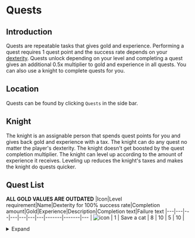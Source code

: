 # Quests


## Introduction
Quests are repeatable tasks that gives gold and experience. Performing a quest requires 1 quest point and the success rate depends on your [dexterity](https://github.com/ImY0mu/smmo-wiki-resources/blob/main/en/character/stats.md). Quests unlock depending on your level and completing a quest gives an additional 0.5x multiplier to gold and experience in all quests. You can also use a knight to complete quests for you.
## Location
Quests can be found by clicking `Quests` in the side bar.
## Knight
The knight is an assignable person that spends quest points for you and gives back gold and experience with a tax. The knight can do any quest no matter the player's dexterity. The knight doesn't get boosted by the quest completion multiplier. The knight can level up according to the amount of experience it receives. Leveling up reduces the knight's taxes and makes the knight do quests quicker.
## Quest List
**ALL GOLD VALUES ARE OUTDATED**
|Icon|Level requirement|Name|Dexterity for 100% success rate|Completion amount|Gold|Experience|Description|Completion text|Failure text
|---|---|---|---|---|---|---|-------|-------|---
| ![icon](https://web.simple-mmo.com/img/icons/cat.png) | 1 | Save a cat | 8 | 10 | 5 | 10 | <details> <summary>Expand</summary>'A child's cat has got stuck at the top of a tree. You have been asked to help save it.'' | <details> <summary>Expand</summary>You climb up the tree and successfully manage to retrieve the cat. | <details> <summary>Expand</summary>You climb up the tree but your leg slips and you fall down. The cat becomes startled, jumps off the top of the tree and runs away. You can't even save a cat. You have no hope in this world.
| ![icon](https://web.simple-mmo.com/img/icons/I_C_Carrot.png) | 3 | Protect a farmer | 9 | 15 | 10 | 15 | <details> <summary>Expand</summary>'A local farmer in your town has asked you to protect him and his stock. Word has it that bandits are planning to attack the area.'' | <details> <summary>Expand</summary>The bandits come to the farmers house to steal his stock. Luckily, you were there to protect it and you manage to fight them off. | <details> <summary>Expand</summary>The bandits come to the farmers house to steal his stock. The bandits target you and manage to damage your knee, rendering you unable to fight. You quickly flee from the scene.
| ![icon](https://web.simple-mmo.com/img/icons/S_Dagger04.png) | 5 | Protect a noble from an assassin | 11 | 20 | 15 | 35 | <details> <summary>Expand</summary>'You are asleep in the hole from where you came, and you hear screams in the distance. You emerge from your hole and realise a group of bandits are attacking the town.'' | <details> <summary>Expand</summary>You run towards the town and successfully manage to fight off most of the bandits. The remaining enemies flee. | <details> <summary>Expand</summary>You run towards the town and you trip over a rock and slightly scrape your knee. You realise that you are too injured to fight and decide to go back to your hole and sleep.
| ![icon](https://web.simple-mmo.com/img/icons/S_Dagger05.png) | 7 | Protect the village from bandits | 14 | 25 | 25 | 40 | <details> <summary>Expand</summary>'You stumble upon a small town and it's surprisingly quiet. You see a man hiding behind a rock and you ask him what's going on. He says he has just escaped from a nearby bandit camp and they have captured villagers.'' | <details> <summary>Expand</summary>The man hands you a map with directions on how to get to the bandit camp. You make your way towards there and successfully manage to defeat the bandits and save the villagers. They all come together and decide to create a statue of you in the centre of their town. | <details> <summary>Expand</summary>The man hands you a map with directions on how to get to the bandit camp. Unfortunately, the man was so shaken up that he had given you the wrong directions. You try effortlessly to find the bandit camp, but you cannot.
| ![icon](https://web.simple-mmo.com/img/icons/S_Earth04.png) | 9 | Aid a scholar in exploring an ancient ruin | 16 | 30 | 35 | 50 | <details> <summary>Expand</summary>'A scholar has asked you to aid him in his exhibition to an ancient ruin that has been discovered nearby.'' | <details> <summary>Expand</summary>You aid him in this exhibition and everything goes well. | <details> <summary>Expand</summary>You aid him in his exhibition, and as he is investigating a artefact, he stumbles across a trap and get impaled by a giant metal spike.
| ![icon](https://web.simple-mmo.com/img/icons/S_Earth01.png) | 11 | Travel with a wizard and retrieve a stone | 20 | 40 | 50 | 60 | <details> <summary>Expand</summary>'You pass a wizard travelling with some dwarves. They ask you to retrieve something called the arkenstone from a lonely mountain.'' | <details> <summary>Expand</summary>You retrieve the legendary stone and think about keeping it for yourself but that's not how your mother raised you. | <details> <summary>Expand</summary>They did not tell you about the 80ft dragon and you die a horrible painful death.
| ![icon](https://web.simple-mmo.com/img/icons/S_Holy04.png) | 13 | Save a damsel in distress | 21 | 45 | 60 | 80 | <details> <summary>Expand</summary>'You are on a morning stride and see a group of bandits robbing a helpless woman. As the noble hero you are you decide to help.'' | <details> <summary>Expand</summary>You fight off the bandits rescuing the woman she repays you kindly. | <details> <summary>Expand</summary>You were not the hero you thought you were and ended up getting robbed yourself.
| ![icon](https://web.simple-mmo.com/img/icons/dog.png) | 15 | Help a blind man and his dog | 23 | 50 | 70 | 90 | <details> <summary>Expand</summary>'You pass a blind man who has lost his dog. He asks you to help him find it.'' | <details> <summary>Expand</summary>You find the dog and reunite it with the man. You can now carry on your travels knowing you have made this guys day. | <details> <summary>Expand</summary>You searched for hours but have no luck in finding the dog. You decide to hand him some mouldy bread and hope he doesn't realise.
| ![icon](https://web.simple-mmo.com/img/icons/S_Buff09.png) | 18 | Save a sick child | 29 | 55 | 80 | 100 | <details> <summary>Expand</summary>'A child is sick and the only cure is a golden eagle's egg high in the misty mountains. You must recieve it and bring it back to the town doctors.'' | <details> <summary>Expand</summary>The child slowly recovers you have done a great deed. | <details> <summary>Expand</summary>The child finds a cure but you were not the one to bring him it.
| ![icon](https://web.simple-mmo.com/img/icons/S_Poison06.png) | 20 | Capture a live troll | 37 | 55 | 95 | 105 | <details> <summary>Expand</summary>'A local wizard has asked you to capture a live troll in order to further his studies on understanding the biology of the troll species.'' | <details> <summary>Expand</summary>You go to the nearest bridge and find a troll sleeping underneath the bridge. While the troll is fast asleep, you capture it and take it back to the wizard. | <details> <summary>Expand</summary>You go to the nearest bridge and find a troll sleeping under a bridge. While the troll is asleep, you attempt to capture it, but you accidentally drop an item from your back pack and the troll wakes up startled. You flee in terror.
| ![icon](https://web.simple-mmo.com/img/icons/beer.png) | 25 | Go to the local inn and get drunk | 42 | 60 | 105 | 115 | <details> <summary>Expand</summary>'This isn't really a quest. It's just an excuse to get drunk.'' | <details> <summary>Expand</summary>You get drunk and cause complete mayhem within the inn. The guards are called, but you are so bladdered that you have no idea who they are and begin to fight them with your fists. | <details> <summary>Expand</summary>You get drunk and cause complete mayhem within the inn. The guards are called, but you are so bladdered that you knock over a lantern and set the whole inn on fire. Nice one, you fool.
| ![icon](https://web.simple-mmo.com/img/icons/I_Fabric.png) | 39 | Go Shopping | 48 | 65 | 120 | 130 | <details> <summary>Expand</summary>'This also isn't really a quest, but you really need to go shopping.'' | <details> <summary>Expand</summary>You go to the nearest merchant and buy all of the food you desire. Somehow, by completing this action, you are rewarded with more gold. You gotta spend gold, to make gold. Amiright? | <details> <summary>Expand</summary>You go to the nearest merchant and buy all of the food you desire. You don't fail in this. You just don't get a reward. Why would you be rewarded for going to the shop?
| ![icon](https://web.simple-mmo.com/img/icons/CrownGold3.png) | 46 | Assassinate a King | 52 | 70 | 130 | 160 | <details> <summary>Expand</summary>'You hear word that the king of bandits is nearby and this is the perfect opportunity for you to wipe him off the face of this planet.'' | <details> <summary>Expand</summary>You make your way to the heavily guarded bandit stronghold located near your cave. As luck would have it, you emerge from the bush just behind the stronghold and you come across the king, alone, having his morning stroll. This is the perfect opportunity for you. You go to the king and stab him in the heart. | <details> <summary>Expand</summary>You make your way to the heavily guarded bandid stronghold located near your cave. As luck would have it, you emerge from the bush just behind the stronghold and you come across the king, alone, having his morning stroll. This is the perfect opportunity for you. You leave the bush, but as you do this, you step on a twig and it lets out a crunching noise. The king becomes startled and runs away
| ![icon](https://web.simple-mmo.com/img/icons/I_C_Bread.png) | 50 | Steal a Loaf of Bread | 60 | 80 | 160 | 200 | <details> <summary>Expand</summary>'Times are hard. You need bread to survive and the bread supply is extremely low. Merchants have taken the opportunity of the demand and increased the price of bread by 10,000%.'' | <details> <summary>Expand</summary>Congratulations. You successfully steal a loaf of bread. Not exactly the crime of the century though is it? | <details> <summary>Expand</summary>You try to steal some bread but get caught. You are useless. You can't even steal a loaf of bread so how do you expect to do anything in this world?
| ![icon](https://web.simple-mmo.com/img/icons/rabbit.png) | 60 | Take the rabbits to Gisenlard | 64 | 85 | 200 | 300 | <details> <summary>Expand</summary>'You have been given the task of taking some rabbits to Gisenlard without failure.'' | <details> <summary>Expand</summary>You successfully manage to take the rabbits to Gisenlard. Legoman won't be happy. | <details> <summary>Expand</summary>A being known as Legoman gets in your way and managed to stop you taking the rabbits to GIsenlard. You failed.
| ![icon](https://web.simple-mmo.com/img/icons/S_Buff04.png) | 70 | Play hide and seek with a kid | 72 | 90 | 250 | 350 | <details> <summary>Expand</summary>'A kid has approached you and asks you to play hide and seek with him. You have absolutely no idea who this kid is, or where he came from, but you are bored so you agree.'' | <details> <summary>Expand</summary>The kid hides as you count down from ten. Once you reach 0, you turn around and walk away. The kid will be hiding forever. | <details> <summary>Expand</summary>The kid hides as you count down from ten. You open your eyes and notice some movement in a bush beside you. You shout "Found you!" at the bush. Suddenly a giant rabbit appears from the bush and startles you. You scream to the skies, hoping that the kid can hear you, "I'm not playing any more" and run away.
| ![icon](https://web.simple-mmo.com/img/icons/S_Magic05.png) | 80 | Upgrade your home | 81 | 93 | 270 | 420 | <details> <summary>Expand</summary>'You have been living in this world for a while now, so its now time for you to upgrade the your hole which you call your home.'' | <details> <summary>Expand</summary>You realise the only way you can upgrade your hole is to move out of it and buy a house. Unfortunately you can't buy a house so you shrug your shoulders and go to sleep. | <details> <summary>Expand</summary>You realise that you have no materials and not even the ambition to invest your time into upgrading your hole. You give up and go to sleep.
| ![icon](https://web.simple-mmo.com/img/icons/S_Buff11.png) | 90 | Solve the mystery of the neon green man | 94 | 96 | 310 | 500 | <details> <summary>Expand</summary>'A farmer approaches you and needs your help. One of his chickens turns into a neon green man when placed in moonlight, and he needs help figuring out why'' | <details> <summary>Expand</summary>After dozens of minutes investigating. Literally dozens and dozens on minutes, you quickly come to the conclusion that the cause of the mysterious green man is caused by a potion that the farmer mixes with the food. The label on the potion reads "Do not feed to chickens. They will turn into green men at night". | <details> <summary>Expand</summary>After dozens of minutes investigating. Literally dozens and dozens on minutes, you quickly come to the conclusion that the cause of the mysterious green man is caused by a potion that the farmer mixes with the food. The label on the potion reads "Do not feed to chickens. They will turn into green men at night". However, you decide that it would be funnier to not tell the farmer about this. You chuckle at the fact that he will spend the rest of his life questioning whether his chickens come from an alien organism or not. You are not a very nice person.
| ![icon](https://web.simple-mmo.com/img/icons/icons8-sheep-32.png) | 100 | Investigate the missing sheep | 111 | 98 | 350 | 550 | <details> <summary>Expand</summary>'A local farmer is complaining that his sheep are going missing every night. You have been asked to investigate this and report your findings to the farmer. He suspects it may be "aliens", but you dismiss this ridiculous idea.'' | <details> <summary>Expand</summary>You investigate the whole farm for evidence. Just as you were about to call it a day, a giant metal box flies over your head and a beam of light comes from it. The light then targets one single sheep, and then it begins to float in the air, towards the metal box. You are completely bewildered. You go to the farmer and report the findings. However, he has no idea what you are talking about. He dismisses the idea that his sheep have went missing ... | <details> <summary>Expand</summary>You investigate the whole farm for evidence of any foul play. Perhaps it was a theft from a rival farmer. Unfortunately, after many hours of investigating, you find nothing. You are too embarrassed to tell the farmer to so you run away.
| ![icon](https://web.simple-mmo.com/img/icons/Ac_Ring01.png) | 120 | The case of the missing ring | 130 | 100 | 400 | 600 | <details> <summary>Expand</summary>'A man has asked you to help find his wedding ring before his wife returns home. Should be pretty simple, right?'' | <details> <summary>Expand</summary>You gladly accept this quest and ask him for more information. He said that the ring was stolen by a small green man and flew away. You are extremely confused at his description but decide to persevere with this quest. You leave the mans house and begin to investigate around the area for any clues. Just as you hear a rustle in the bushes beside you, you hear a giant laugh from from above. You turn your head upwards, and look towards the sky. It turns at there is a Leprechaun in a hot air balloon and he is floating away to the mountains. You quickly draw out your bow, air at the balloon, and shoot him down. You go and retrieve the ring from his carcass. | <details> <summary>Expand</summary>You gladly accept this quest and ask him for more information. He said that the ring was stolen by a small green man and flew away. You are extremely confused at his description but decide to persevere with this quest. You leave the mans house and begin to investigate around the area for any clues. You hear a loud scream in the distance and decide to run to it. It was a trap set up by the local bandit group. You decide it was better to avoid any combat and risk injury, so you ran away unharmed. You forget about the mans ring and return to your hole.
| ![icon](https://web.simple-mmo.com/img/icons/S_Sword06.png) | 150 | Play SimpleMMO | 165 | 102 | 500 | 700 | <details> <summary>Expand</summary>'You have been gifted a board game that is held in a box from your family. You decide to take it to your local inn and play SimpleMMO with your friends there.'' | <details> <summary>Expand</summary>You arrive at the inn and place the box in the centre of the table. About 8 of your friends surround the table. Every person surrounding the table, including you, is quite intrigued at what is inside the box. You open the box, and begin to play the game. The whole game consists of pressing a button, and having your character travel around a board while a narrator described your actions. You realise that this game is really amazing, and you wonder why it has taken you this long to discover the game. Your friends, however, are really confused as to why you are finding so much enjoyment playing it. | <details> <summary>Expand</summary>You arrive at the inn and place the box in the centre of the table. About 8 of your friends surround the table. Every person surrounding the table, including you, is quite intrigued at what is inside the box. You open the box, and begin to play the game. The whole game consists of pressing a button, and having your character travel around a board while a narrator describes your actions. You realise that this game is really boring and you wonder why you have wasted the last hour playing it. You throw the game in the bin.
| ![icon](https://web.simple-mmo.com/img/icons/S_Shadow01.png) | 160 | Investigate the haunted house | 190 | 104 | 600 | 800 | <details> <summary>Expand</summary>'You have been asked to investigate a house on the outskirts of the village that has reports of a ghost walking around it's vicinity.'' | <details> <summary>Expand</summary>You make your way towards the house in hopes that you can find the ghost. Just as you are about to open the door, you see a shadow move to right of you, behind the bush. You shout at the bush, and then a couple orphans come out of it, looking sheepish. It turns out that the orphans have been using a scroll of illusion to display a ghost. | <details> <summary>Expand</summary>You make your way towards the house in hopes that you can find the ghost. You spend hours and hours, searching, but to no avail, you find nothing. Your time is wasted and you begin to question if the ghost even exists.
| ![icon](https://web.simple-mmo.com/img/icons/S_Fire08.png) | 170 | Find the Serial Killer | 215 | 106 | 700 | 900 | <details> <summary>Expand</summary>'The towns residents have mysteriously been disappearing throughout the night, and then their bodies are found weeks later in the canal. You have been asked to track down the killer.'' | <details> <summary>Expand</summary>You investigate the town and look for as many clues as you can. As you cannot find anything, you think its best to wait around the town during midnight and try to catch the killer in the act. You wait, and then suddenly hear a loud howl come from behind you. As it turns out, the serial killer is actually a ware-wolf, and it is hunting the towns citizens during the night. You run away and hide from the ware-wolf. You think it's best to wait another night and capture it with some assistance from the local guards. | <details> <summary>Expand</summary>You investigate the town and look for as many clues as you can. As you cannot find anything, you think its best to wait around the town during midnight and try to catch the killer in the act. You wait, and wait, and wait until morning arrives. You seen not a single soul.
| ![icon](https://web.simple-mmo.com/img/icons/S_Shadow11.png) | 190 | Perform a Prank | 235 | 108 | 900 | 1100 | <details> <summary>Expand</summary>'You are bored so you decide to perform a prank to the citizens of SimpleMMO.'' | <details> <summary>Expand</summary>You dress up in a giant green costume and pretend that you are a monster from a land of the unknown. You run into the town, trying to scare as many people as you can. An elderly woman comes across you as you are travelling to the town, and screams. She screams so hard that she has a heart attack and dies in front of you. You feel guilty, but the thought of scaring someone to death makes you chuckle slightly. You are a monster. | <details> <summary>Expand</summary>You dress up in a giant green costume and pretend that you are a monster from a land of the unknown. You run into the town, trying to scare as many people as you can. The people just stare at you, with zero expression on their face. You go back to your hole with your eyes focused firmly on the floor in disappointment.
| ![icon](https://web.simple-mmo.com/img/icons/icons8-grey-32.png) | 200 | Communicate with aliens | 255 | 110 | 1000 | 1300 | <details> <summary>Expand</summary>'You are bored and decide that the best way to pass your time is to communicate with aliens.'' | <details> <summary>Expand</summary>You build a makeshift telescope and spend dozens and dozens of minutes trying to communicate with other life forms. You see a glimmer in the sky, most likely from the sun reflecting its light on a star. However, you convince yourself that it was a message from aliens and return to your hole with a sense of self worth and great achievement. | <details> <summary>Expand</summary>You build a makeshift telescope and spend dozens and dozens of minutes trying to communicate with other life forms. After about 30 minutes, you give up and return back to your hole.
| ![icon](https://web.simple-mmo.com/img/icons/S_Bow11.png) | 220 | Rob a bank | 275 | 112 | 1300 | 1400 | <details> <summary>Expand</summary>'You are low on funds, and you want a way to make some quick money. The most effective way of doing this is to rob the bank in the town. However, are you the type of person who steals from others? Yes. Yes you are.'' | <details> <summary>Expand</summary>You arrive at the bank feeling nervous. You wait until the guards go on their daily lunch break, and use this opportunity to go up to the bank teller and force him to put money into a bag. You manage to successfully rob the bank. Well done. You are the scum of the earth, and you don't even care. | <details> <summary>Expand</summary>You arrive at the bank feeling nervous. The bank teller immediately notices something strange about you and asks the guards to escort you off the premises. You were in the bank for approximately 3 seconds. You should be ashamed. You are a failure. If you looked up the definition of "Failure" in the dictionary, then your image would appear.
| ![icon](https://web.simple-mmo.com/img/icons/I_Clock.png) | 230 | Fix the bell tower | 290 | 114 | 1600 | 1600 | <details> <summary>Expand</summary>'The towns bell tower is broken and the mayor has asked the most capable, and strongest person to fix it. Unfortunately, all 5 people who were capable of this task are unavailable, so he begrudgingly asks you.'' | <details> <summary>Expand</summary>You arrive at the bell tower, with a tool belt around your waist, ready for the challenge that lies ahead. You climb up the ladder, determined to show the mayor how capable you are. You reach the top, and begin to fix it. After several hours, you fix the bell tower and the mayor is surprised at your competence at the task. | <details> <summary>Expand</summary>You arrive at the bell tower, with a tool belt around your waist, ready for the challenge that lies ahead. You stand at the bottom of the bell tower, look up, and realise the challenge is far greater than you anticipated. You are deathly scared of heights. You run away in fear.
| ![icon](https://web.simple-mmo.com/img/icons/I_GoldBar.png) | 240 | Counterfeit Gold | 305 | 116 | 2000 | 1800 | <details> <summary>Expand</summary>'You found a counterfeiting machine while on your journey that allows you to create your own gold. Will you abandon all of your principles to use such a machine? Yes. Yes you will.'' | <details> <summary>Expand</summary>You run the machine, and much to your surprise, it starts to generate gold. You didn't even put any materials in it. It's like magic. | <details> <summary>Expand</summary>You run the machine, and it begins to make a loud screeching noise. This noise is actually its anti-theft system. After a few moments, four guards appear in the distance and chase you into the forest. You managed to lose the guards.
| ![icon](https://web.simple-mmo.com/img/icons/I_C_RawFish.png) | 250 | Find the Chosen One and take his fish | 330 | 118 | 2400 | 1900 | <details> <summary>Expand</summary>'There are rumours that the chosen one has returned to the town to give out free fish hand-outs to whoever needs it the most. You realise that you can never have enough fish, so you hatch a plan to abuse it and take as much fish as you can.'' | <details> <summary>Expand</summary>You dress up as a low-life peasant or in other words - you dress up as you usually do. You walk into the town, and you see that there is a crowd that has gathered around the chosen one. You wait in the queue until you reach the front, and take as many fish as you can possibly hold. You walk away and sell the fish for gold. Easy peasy. | <details> <summary>Expand</summary>You dress up as a low-life peasant or in other words - you dress up as you usually do. You walk into the town, and you see that there is a crowd that has gathered around the chosen one. You wait in line, and the chosen one catches a glimpse of your eye. He stands up, lifts his hand, and points his finger towards you. He says no words as his does this action. Guards then surround you, and escort you out of the area.
| ![icon](https://web.simple-mmo.com/img/icons/S_Fire07.png) | 265 | Slay the Dragon | 355 | 120 | 2652 | 2244 | <details> <summary>Expand</summary>'A king convinces you, with sharp words and much sharper swords, to slay the dragon who lives in the mountain. Your protests are met with the castle guards slowly drawing out their weapons. Well. Guess you're a dragon slayer now.'' | <details> <summary>Expand</summary>You approach the dragon's liar, shaking from top to bottom, and arrive to find it lounging around peacefully, skeletons of other adventurers like you scattered about in a pile. You think for a moment, before calling out to the dragon and informing it that the ruler of the nearby kingdom is the one who has been sending "knights" after it. The dragon growls in annoyance, rewards you for your valuable intel, and stomps out of the cave before flying towards the castle. Serves them right. | <details> <summary>Expand</summary>You climb up the mountain, wheezing and shaking like a fool. Haven't you ever heard of doing cardio? As soon as you see the dragon's lair, you bellow out a war cry and run in, weapons drawn. The dragon uses its tail to punt you out of the cave and all the way down the mountain. Not only are you pretty sure you broke your everything, you're probably never going to be able to set foot in the kingdom again.
| ![icon](https://web.simple-mmo.com/img/icons/S_Sword10.png) | 278 | Pull out the legendary sword | 372 | 122 | 2900 | 2550 | <details> <summary>Expand</summary>'They say that whoever manages to pull this sword out of this stone will become the ruler of this kingdom. You're pretty sure that's no basis for a system of government, but kings are supposed to make bank right?'' | <details> <summary>Expand</summary>You pull with all your strength, beads of sweat rolling down your face, grunting and tensing up every muscle in your body. Finally, you feel some of the pressure relief and... You crack the rock right off the mountain. Huh. Technically, you didn't pull the sword out of the stone, you pulled the stone out of the mountain. Guess you have a legendary mace now. | <details> <summary>Expand</summary>You wipe your hands on your pants and spit to the side before swaggering over to grab the sword. You're good on the strength department, but you yank it at the wrong angle, and it snaps off in the middle, sending you hurdling down the mountain with half a sword. Congratulations. You've obtained a legendary piece of shit.
| ![icon](https://web.simple-mmo.com/img/icons/S_Buff08.png) | 290 | Learn a martial art | 390 | 124 | 3100 | 2700 | <details> <summary>Expand</summary>'You've met with a wise old man who's willing to teach you the secrets to his family's ancient martial art. I guess we should trust this guy, I mean, he is a wizened mentor.'' | <details> <summary>Expand</summary>After ten hours of wax on and wax off, you realise he's just getting you to do his chores. You kick his cane from under him as he's bending down, sending him splat on the ground. You take the chance to steal his wallet and run. Score! | <details> <summary>Expand</summary>You clean the old man's entire house and he falls asleep before he can even teach you anything. You realise that all the chores you did must have been some sort of secret training, and promptly go off to show your new skills against a pack of bandits. The only thing you show off is how much of an idiot you are as they wipe the floor with you.
| ![icon](https://web.simple-mmo.com/img/icons/I_C_Cheese.png) | 310 | Work at Fantasy Burger Hut | 410 | 126 | 3400 | 3000 | <details> <summary>Expand</summary>'The adventurer gig isn't working out too well for you and you stills have loans from adventurer school... Guess you'll have to get a part time job.'' | <details> <summary>Expand</summary>You work 39 hours a week and managed to hang in there without murdering a single customer. Your boss proudly hands your a paycheck, before informing you you're fired due to "downsizing." You're not sure if you should be sad or ecstatic. | <details> <summary>Expand</summary>A woman complains to you fifteen times that you got her order (a cheeseburger with no cheese), then asks to talk to your manager. You proceed to beat her with her own tray in front of her crying children. I mean, she totally deserved it, and it was totally worth it, but you're also totally fired.
| ![icon](https://web.simple-mmo.com/img/icons/S_Magic03.png) | 330 | Crew a vessel | 442 | 128 | 3700 | 3210 | <details> <summary>Expand</summary>'You have been hired as a crew member aboard a fishing vessel'' | <details> <summary>Expand</summary>After many restless nights you return to harbour with your nets full of mackerel, cod, marlin and for some reason, old boots. | <details> <summary>Expand</summary>While hoisting lobster pots on to the deck you notice an eerie voice singing out. You and your crew sail towards the voices only to run aground on submerged rocks.
| ![icon](https://web.simple-mmo.com/img/icons/icons8-chicken-32.png) | 355 | Fight a gigantic chicken | 480 | 130 | 3800 | 3450 | <details> <summary>Expand</summary>'The town of Mundanesberg has been besieged by a gigantic chicken. You must fight off the clucking fiend.'' | <details> <summary>Expand</summary>You throw your shield at the chickens face, distracting it momentarily as you hoist yourself up it's chest and sink your teeth into it's neck. Tastes like chicken. | <details> <summary>Expand</summary>You are no match. It pecks at your rump as it chases you out of town
| ![icon](https://web.simple-mmo.com/img/icons/S_Magic11.png) | 370 | Repair your equipment | 520 | 132 | 4000 | 3550 | <details> <summary>Expand</summary>'All this adventuring has taken a toll on your equipment, it's time for a bit of maintenance.'' | <details> <summary>Expand</summary>Using a fine grit set of stones and a leather strop, you return the edge to your blade. You can hardly tell that you used it to pick your teeth after meals. | <details> <summary>Expand</summary>While beating your shield back into a recognisable shape, you slip and hit your fingers with the hammer. The air is blue with naughty words.
| ![icon](https://web.simple-mmo.com/img/icons/S_Magic07.png) | 390 | Knight Lesson | 540 | 134 | 4100 | 3600 | <details> <summary>Expand</summary>'You decided that being a knight is easier than it's made out to be. In hopes to prove yourself, you pick up your sword and shield and march off to teach a knight what it truly means to be a knight.'' | <details> <summary>Expand</summary>You went up to a knight and challenged him to a duel. You whacked the poor man on the helmet and sneer at him as you break through his defences with ease. You also decided to throw him in the moat, just to add some effect. | <details> <summary>Expand</summary>You challenged the knight, but as soon as he started to draw his weapon, you begin to say it was a misunderstanding and you merely wanted to show him a magic trick. You told the knight to look away for a moment and ran away shouting random 'incantations'. Coward.
| ![icon](https://web.simple-mmo.com/img/icons/S_Earth07.png) | 405 | Do a barrel roll | 560 | 136 | 4350 | 3750 | <details> <summary>Expand</summary>'You find yourself in space with some anthropomorphic animals , and to dodge the enemy spaceship attacks you must use the secret technique "Barrel Roll".'' | <details> <summary>Expand</summary>You complete the epic manoeuvre and the alien spaceship army is destroyed. The animals give you a medal. | <details> <summary>Expand</summary>The manoeuvre was to difficult and you crash land into the planet below. You hear in your headset "mission failed, we'll get em' next time".
| ![icon](https://web.simple-mmo.com/img/icons/S_Holy08.png) | 420 | Win a Beauty Pageant | 580 | 138 | 4900 | 3850 | <details> <summary>Expand</summary>'There is a beauty pageant being held in your town. You decide to enter in and hope for the best.'' | <details> <summary>Expand</summary>You step up on stage with a crowd of 200 people looking at you, judging you on your beauty. The crowd all collectively give a confused but warm look of endearment. The judges decide to award you the winner because everyone felt sorry for you. In other words, you are so ugly that people pitied you. | <details> <summary>Expand</summary>You stand on a stage and you immediately get booed off. Some guy even tries to throw an egg at your face while shouting "Use this to moisturize your skin." You are slightly confused.
| ![icon](https://web.simple-mmo.com/img/icons/gold_bars.png) | 445 | Buy a House | 616 | 140 | 5100 | 3950 | <details> <summary>Expand</summary>'It is time. Today is the day. You want to buy a house and leave your hole.'' | <details> <summary>Expand</summary>You head to the local estate agents that located within the town nearest to your hole and begin browsing. You see a mountain of houses that are all available for sale. You realise that they all look terrible, and you return back to your hole. You are home and it will forever be this way. | <details> <summary>Expand</summary>You head to the local estate agents that located within the town nearest to your hole and begin browsing. You see a mountain of houses that are all available for sale. You realise that they all look terrible, and you return back to your hole. You are home and it will forever be this way. You fail this quest because your home is a hole.
| ![icon](https://web.simple-mmo.com/img/icons/monster_lich1.png) | 465 | Create a World Boss | 647 | 142 | 5200 | 4050 | <details> <summary>Expand</summary>'Due to the high demand of people asking for this feature for a long time now, you decide to take this into your own hands and do it yourself.'' | <details> <summary>Expand</summary>You start up your computer and stare at the black screen inside of the the monitor. Your reflection stares back at you, piercing your soul. You figured this would be easy, so you begin to work. After a many many painful hours of creating this highly demanded feature, you finally complete it. However, it does not work and nobody can use it. | <details> <summary>Expand</summary>You start up your computer and stare at the black screen inside of the the monitor. Your reflection stares back at you, piercing your soul. You realised you are far too out of your depth to be handling this and return to your game of Minecraft.
| ![icon](https://web.simple-mmo.com/img/icons/S_Light01.png) | 480 | Create some tunes | 678 | 144 | 5650 | 4400 | <details> <summary>Expand</summary>'You realise that the world has very little music. The bars are all empty, there are no poets to sing songs of your adventures, no instruments to cause ecstasy to travel through your ears, and no birds to create the pleasant morning tweet. You decide to change this.'' | <details> <summary>Expand</summary>You thought that the easiest option to make music is to create your own instruments. You grab a the nearest stick closest to you and begin to hit it against a hard surface in a rhythmic pattern. A crowd gathers around you. | <details> <summary>Expand</summary>You travel far and wide, to places of the unknown, and study many different practices of music so you can become the very best. Unfortunately, on your travel you trip on a rock and break your leg.
| ![icon](https://web.simple-mmo.com/img/icons/I_Scroll02.png) | 500 | Gather All of the Development Logs | 725 | 146 | 5800 | 4750 | <details> <summary>Expand</summary>'The omniscient being before us, known as the "developer", has left many pages of his journal scattered across the world. You decide now is the time to gather them all.'' | <details> <summary>Expand</summary>You quickly come to realise the monumental size of this task and the burden it has placed upon you and your non-existent family. After each log that you gather, you realise that the developer slowly becomes more and more insane as time went on and that you were following in his footsteps. You grab all of the journal entries you have found so far and throw them into the wind. Perhaps you will come across them again during your travels. | <details> <summary>Expand</summary>You realise that the developer couldn't count, so his #20,000 log entry could actually only be his tenth entry. You realise that this is an impossible task and give up.
| ![icon](https://web.simple-mmo.com/img/icons/I_Scroll.png) | 530 | Determine the dexterity of this quest | 795 | 148 | 5860 | 4950 | <details> <summary>Expand</summary>Oh no! A new quest has appeared. You must quickly determine how much dexterity you need in order to complete this quest. | <details> <summary>Expand</summary>Congratulations! You passed! | <details> <summary>Expand</summary>You failed to determine how much dexterity is needed to complete this quest 100% of the time. Keep trying. You'll get there.
| ![icon](https://web.simple-mmo.com/img/icons/S_Thunder03.png) | 560 | Travel to the Bahamas | 857 | 150 | 6300 | 5300 | <details> <summary>Expand</summary>The pesky developer has left for the Bahamas and has not returned. You must bring him back. | <details> <summary>Expand</summary>You travel to the Bahamas and find the developer laying on a hammock, sipping on a lovely cocktail and gazing off into the sunset. You grab his arm, pull him out of his hammock, and then take him to his home. | <details> <summary>Expand</summary>You attempt to travel to the Bahamas, but you realise that you are bad at geography and have no idea where it is. In your boat you continue to perform circles until your death.
| ![icon](https://web.simple-mmo.com/img/icons/S_Shadow15.png) | 600 | Mix some music | 890 | 152 | 7100 | 5680 | <details> <summary>Expand</summary>The creative side in you decides to mix some music together and create a banger tune. | <details> <summary>Expand</summary>You realise that at this point, the game has zero sense and logic behind it and that anything can be achieved. You just close your eyes, say the word "song" three times and you successfully mix some beautiful music. | <details> <summary>Expand</summary>You attempt to make some music, but when you listen to it, your eyes and ears start to bleed.
| ![icon](https://web.simple-mmo.com/img/icons/S_Shadow06.png) | 625 | Create a simple MMO | 935 | 154 | 8005 | 6200 | <details> <summary>Expand</summary>You've been tasked with the creation of a simple MMO. How hard can it be? It's literally got simple in it's name. | <details> <summary>Expand</summary>You quickly realise how simply it truly is and you create the best MMO the world has ever seen. | <details> <summary>Expand</summary>You overestimate how easy it is to create a "simple" MMO.
| ![icon](https://web.simple-mmo.com/img/icons/W_Book01.png) | 648 | Create a quest | 965 | 156 | 8875 | 6700 | <details> <summary>Expand</summary>You want to create a quest for a game that you are designing, but your imagination is failing you. You must concentrate in order to create a quest that is funny, interesting, and creative. It is very important that the quest is interesting or people may get angry that you are putting zero effort into creating the quests. | <details> <summary>Expand</summary>You completed the quest. | <details> <summary>Expand</summary>You fail the quest.
| ![icon](https://web.simple-mmo.com/img/icons/S_Shadow15.png) | 675 | Break the 4th wall | 990 | 158 | 9150 | 8000 | <details> <summary>Expand</summary>You have lived in the world of SimpleMMO for so long that you begin to see a lot of inconsistencies in the world. You live in a medieval setting, yet there are constant references to pop culture, futuristic items, and literally everything makes no sense. It's time to say hello to the creator. | <details> <summary>Expand</summary>You say "Hello" to the creator. The creator says "Hello" back. | <details> <summary>Expand</summary>You stand outside and look up into the sky. You shout at the top of your lungs, "HELLO!". You wait but you get no answer.
| ![icon](https://web.simple-mmo.com/img/icons/I_Torch02.png) | 700 | Chants in nearby ruin | 1025 | 160 | 9250 | 8400 | <details> <summary>Expand</summary>There are chants in a nearby ruin. Go and investigate. | <details> <summary>Expand</summary>You approach the ruin and the sounds of the chants get louder and louder. The hair on your skin stands as your heart beats faster and faster. You can see the source of the chanting. It's a bunch of drunk football hooligans. | <details> <summary>Expand</summary>You approach the ruin and trip over a rock.
| ![icon](https://web.simple-mmo.com/img/icons/I_Eye.png) | 715 | A tribe of trolls want to make peace | 1045 | 162 | 9475 | 8650 | <details> <summary>Expand</summary>A tribe of trolls want to make peace. | <details> <summary>Expand</summary>You act as a messenger between the trolls and the village. They successfully come to an agreement and they live together in harmony. | <details> <summary>Expand</summary>You act as a messenger between the trolls and the village. You misinterpret the trolls and incorrectly notify the village that they are planning to betray them. You cause a war between the village and the trolls.
| ![icon](https://web.simple-mmo.com/img/icons/S_Buff05.png) | 725 | Investigate a murder of the innkeeper | 1060 | 164 | 9650 | 8850 | <details> <summary>Expand</summary>The innkeeper in one of your favourite inns has been murdered. You have been tasked to find out who the murderer was. | <details> <summary>Expand</summary>You approach the crime scene and check the in keepers pockets. He has a folded letter inside. It says "I will kill you - Argarth". Job done. You notify the local authorities about Argath's actions. | <details> <summary>Expand</summary>You approach the crime scene and look for the body. Unfortunately the killer remove all evidence and it was impossible to trace.
| ![icon](https://web.simple-mmo.com/img/icons/S_Poison07.png) | 750 | Perform a magic trick for children | 1070 | 166 | 9700 | 9000 | <details> <summary>Expand</summary>You have been hired to act as a clown for a childrens party. You must perform a magic trick. | <details> <summary>Expand</summary>You perform the ol' coin behind a ear trick. The kids are amazed. | <details> <summary>Expand</summary>You attempt to perform the ol' coin behind an ear trick but the coin slips out of your hand.
| ![icon](https://web.simple-mmo.com/img/icons/I_C_Cherry.png) | 800 | Go cherry picking | 1085 | 168 | 9900 | 9200 | <details> <summary>Expand</summary>You are tired of all the adventuring, the killing and the violence. It's time to go pick some of your favourite fruits. | <details> <summary>Expand</summary>You go to the nearest cherry bush and pick 200 cherries. Today is a good day.<br /> | <details> <summary>Expand</summary>The weather outside is windy and you decide to stay at home.
| ![icon](https://web.simple-mmo.com/img/icons/I_C_Pie.png) | 855 | Create a cherry pie | 1105 | 170 | 10000 | 9500 | <details> <summary>Expand</summary>You should create a cherry pie with all of the cherries that you have hand picked yourself. | <details> <summary>Expand</summary>You create the most delicious pie in the whole world. | <details> <summary>Expand</summary>You attempt to create the pie but you got distracted by a ran running over your feet. You burn the pie.
| ![icon](https://web.simple-mmo.com/img/icons/S_Wind07.png) | 925 | Make some crop circles and scare the locals | 1120 | 172 | 10200 | 9700 | <details> <summary>Expand</summary>You are bored and you want to scare the locals. Make some crop circles to baffle them and fill them up with conspiracies. | <details> <summary>Expand</summary>You make the biggest crop circle that man has ever seen. The whole village goes crazy. One man is shouting that the end of days are near. | <details> <summary>Expand</summary>You try to make a crop circle but a local farmer spots you and chases you away.
| ![icon](https://web.simple-mmo.com/img/icons/S_Wind04.png) | 1001 | Create a quest for SimpleMMO | 1140 | 174 | 10400 | 9900 | <details> <summary>Expand</summary>You realise the lack of creativity and length of the quests on SimpleMMO so you take it upon yourself to create a quest. | <details> <summary>Expand</summary>You create a quest that everybody loves. It gives a healthy amount of gold and experience points. | <details> <summary>Expand</summary>You create a quest that everybody hates. It gives too little experience points and gold. Everyone now hates you.
| ![icon](https://web.simple-mmo.com/img/icons/I_C_Mushroom.png) | 1080 | Go on a diet | 1165 | 176 | 10650 | 10000 | <details> <summary>Expand</summary>You need to go on a diet as your belly is starting to look like a muffin top. | <details> <summary>Expand</summary>After many many minutes of dieting, your body returns back to the god-like stature that it once was. | <details> <summary>Expand</summary>After many many minutes of dieting, you are tired as you see no results yet and cave in by eating a giant chocolate cake.
| ![icon](https://web.simple-mmo.com/img/icons/S_Buff01.png) | 1200 | Travel to the gym | 1185 | 178 | 10750 | 10600 | <details> <summary>Expand</summary>In order to supplement your diet, you decide that it's best for you to travel to the gym. | <details> <summary>Expand</summary>You get to the gym and have the greatest work out in your life. You feet the strength and endurance course through your veins. You leave the gym feeling like a new man. | <details> <summary>Expand</summary>You get to the gym and attempt to perform a bench press. Unfortunately, you are weak and drop the bar on your chest. You almost die.
| ![icon](https://web.simple-mmo.com/img/icons/I_Scroll.png) | 1250 | Find the legendary scrolls about the gods | 1205 | 180 | 10900 | 11400 | <details> <summary>Expand</summary>Words are echoing through the world that the gods have returned however you know nothing about them. You have been tasked to find the ancient scrolls that describe each of the gods. | <details> <summary>Expand</summary>You find the scrolls locked away in a hidden and long forgotten part of the towns library. They are very fragile so you handle them with care. | <details> <summary>Expand</summary>You find the scrolls locked away in a hidden and long forgotten part of the towns library. They are very fragile but you didn't know this so you caused a tear by accident.
| ![icon](https://web.simple-mmo.com/img/sprites/premium/gods/mortem.png) | 1310 | Read the scroll about Mortem | 1250 | 182 | 11400 | 12600 | <details> <summary>Expand</summary>Read the scroll about Mortem - the god of death. | <details> <summary>Expand</summary>"Mortem is the god of death. The literal manifestation of darkness and terror. The Wise Ones keep secret books about the time he once roamed the earth centuries ago. Others say he was once a player in SimpleMMO who overexerted himself while stepping and succumbed to his final days. All we know is that he now he lives on as a myth. Many people deny the existence of Mortem but there are few that worship him." | <details> <summary>Expand</summary>You don't handle the scroll with care and it breaks down.
| ![icon](https://web.simple-mmo.com/img/sprites/premium/gods/thebanhammer.png) | 1360 | Read the scroll about The Ban Hammer | 1280 | 184 | 11500 | 13500 | <details> <summary>Expand</summary>Read the scroll about The Ban Hammer - the god of justice. | <details> <summary>Expand</summary>"The god of justice. He has the power to take the form of any physical item or being in the universe. He gives power for both life and death." | <details> <summary>Expand</summary>You don't handle the scroll with care and it breaks down.
| ![icon](https://web.simple-mmo.com/img/sprites/premium/gods/thesupremeone.png) | 1390 | Read the scroll about The Supreme One | 1325 | 190 | 11900 | 14400 | <details> <summary>Expand</summary>Read the scroll about The Supreme One - the living entity that lives beyond our comprehension. | <details> <summary>Expand</summary> | <details> <summary>Expand</summary>You don't handle the scroll with care and it breaks down.
| ![icon](https://web.simple-mmo.com/img/sprites/premium/gods/rohlor.png) | 1495 | Read the scroll about Roh'lor | 1400 | 200 | 12000 | 15150 | <details> <summary>Expand</summary>Read the scroll about Roh'lor - the demi god of flames and frost. | <details> <summary>Expand</summary>"Roh'lor is a demi-god. The child of flames and frost. He is the only immortal human to ever grace the world. The common folk see it as a blessing. He sees it as a curse that was bestowed upon him by death itself. After Gall'har killed his family, he spends the rest of his days drowning in self pity by wandering aimlessly in the desert of eternal dreams." | <details> <summary>Expand</summary>You don't handle the scroll with care and it breaks down.
| ![icon](https://web.simple-mmo.com/img/sprites/premium/gods/mahol.png) | 1600 | Read a scroll about Mahol | 1500 | 212 | 12350 | 16650 | <details> <summary>Expand</summary>Read the scroll about Mahol - the famous man of mystery. Nobody knows his true identity. | <details> <summary>Expand</summary>"Mahol is about as mysterious as they come. Nobody knows who he truly is. He spends his days inside of his hut and very rarely ventures out. His face is barely visible and the entire right side of his body is black, as if he was half made out of ash. He always seems spooked whenever you ask him about where he came from." | <details> <summary>Expand</summary>You don't handle the scroll with care and it breaks down.
| ![icon](https://web.simple-mmo.com/img/sprites/premium/gods/jasper.png) | 1720 | Read a scroll about Jasper | 1578 | 220 | 12950 | 17000 | <details> <summary>Expand</summary>Read the scroll about Jasper - a wise scholar. | <details> <summary>Expand</summary>"The best friend of Roh'lor. He was a wise scholar that prophesied the end of the world. He founded a secret society of very wise scholars that had magical powers called "The Wise Ones". In their words, the world will end when "The earth will turn red from the blood running from the faces of screaming children. The people will turn into ash and the supreme one will rise once again.". However, the existence of "The Wise Ones" is constantly discredited by modern scholars." | <details> <summary>Expand</summary>You don't handle the scroll with care and it breaks down.
| ![icon](https://web.simple-mmo.com/img/icons/Ac_Necklace02.png) | 1800 | Return a necklace | 1630 | 235 | 13250 | 17500 | <details> <summary>Expand</summary>You spotted a necklace on the way to your home that you call your home. You decide to return it to its rightful owner. Perhaps this quest will lead you to an incredible adventure that all stems from this very moment. | <details> <summary>Expand</summary>Just as you bend over to pick up the necklace, a girl shouts from the distance that it is her necklace. You grab it, walk over to her and hand her it. She thanks you and walks away. That wasn't much as an adventure that you thought it would be. | <details> <summary>Expand</summary>Just as you bend over to pick up the necklace, a girl shouts from the distance that it is her necklace. You became started and fell flat on your face. You become extremely embarrassed from this situation and run home.
| ![icon](https://web.simple-mmo.com/img/icons/S_Thunder03.png) | 1875 | Invent Electricity | 1732 | 250 | 13550 | 18050 | <details> <summary>Expand</summary>One time during your travels, you came across a witch that gave you a brief glance into the future. It was full of new technology powered by a mysterious resource called electricity. You decide to invent it yourself. | <details> <summary>Expand</summary>You invent electricity, That was quite easy. | <details> <summary>Expand</summary>You attempt to invent electricity but all you managed to conjure up was a piece of metal wire that explodes on touch.
| ![icon](https://web.simple-mmo.com/img/pumpkin.png) | 1950 | Participate in an event | 1805 | 260 | 13950 | 18495 | <details> <summary>Expand</summary>It's the time of year again and SimpleMMO have started their annual event. Now is your time to take advantage of it! | <details> <summary>Expand</summary>You play SMMO for days on end. Gaining event items, taking advantage of the sales, and becoming the top of the leaderboards. It has became a problem and your family has started an intervention. Please go back to them. Your family misses you. | <details> <summary>Expand</summary>You try to find event items but you fail at it.
| ![icon](https://web.simple-mmo.com/img/icons/premium/6.gif) | 2000 | Find the mythical item "Divinity" | 1965 | 285 | 14450 | 18995 | <details> <summary>Expand</summary>Word has spread across the world that the chest piece "Divinity" has been hand crafted by Roh'lor, the demi-god of flames and frost. You decide to take it upon yourself to find this legendary item. | <details> <summary>Expand</summary>You do not succeed in finding the item however you succeed in this quest because during your adventures, you find a chest that has rewarded you with exp and gold. | <details> <summary>Expand</summary>You do not succeed in finding the item. In fact, you realised that your chances of finding such an item are so astronomically low that you decide not to bother. You go home and make yourself a nice cup of warm lizards blood.
| ![icon](https://web.simple-mmo.com/img/icons/rsz_leaf.png) | 2075 | Rake the leaves | 2225 | 300 | 14900 | 19350 | <details> <summary>Expand</summary>It is autumn time and there are leaves scattered across the whole town. It is your responsibility as a citizen of the town to clean up the mess. | <details> <summary>Expand</summary>You grab your rake and start to clean up the town.After many many painful minutes, you manage to clean the entire town. The citizens of the town look at you in awe at the sheer amount of expertise you have in raking leaves. | <details> <summary>Expand</summary>You grab your rake and start to clean up the town. After many many painful seconds, your back starts to ache and you call it a day. You done and achieved nothing.
| ![icon](https://web.simple-mmo.com/img/sprites/premium/gods/mortem.png) | 2100 | Challenge Mortem to a game of chess | 2395 | 335 | 15400 | 19950 | <details> <summary>Expand</summary>Mortem, the god of death, is a big fan of chess. Challenge him to a game. | <details> <summary>Expand</summary>You win a game of chess against the god, Mortem. He is unhappy with the result and banishes you from the underworld. You see this as an absolute win. | <details> <summary>Expand</summary>Mortem wins the game and sends you back to your hole. He makes jokes and says that even the underworld is more pleasant than the hole that you live in.
| ![icon](https://web.simple-mmo.com/img/sprites/enemies/84.png) | 2180 | Find a penguin | 2595 | 360 | 15750 | 20350 | <details> <summary>Expand</summary>One of your neighbours, Nigel, has a pet penguin but it has went walk-abouts and now nobody knows where is it as. He ask asked you to help. | <details> <summary>Expand</summary>You go out searching for the penguin. After hours and hours of searching, you notice that the penguin has left a note under your neighbours door. "Thank you, Nigel, for everything but I must go now. Penguins should be free. I should be free. My people need me." The letter vanishes within your hands. You try to tell your neighbour about the letter, but he calls you a fraud and insists that penguins can't talk nor write. | <details> <summary>Expand</summary>You go out searching for the penguin but it is not seen anywhere. You see a note under your neighbours door and you bend down to reach it. As soon as it just about to be in your grasp, a gust of wind blows the letter away.
| ![icon](https://web.simple-mmo.com/img/icons/I_Scroll.png) | 2500 | Learn the ancient lanugage, Ragurjth | 2995 | 395 | 15950 | 20600 | <details> <summary>Expand</summary>You need to practice the language, Ragurjth. | <details> <summary>Expand</summary>Argth burgh jokti furh lokk li uk el man ol ip or isi nein stal ooorlah da mea ya retctfal unch un ji ki i pol yoo ayre un arse ti lorka ru ti manjit fakaka ili ilu honeudo ikfu fu fkoeu | <details> <summary>Expand</summary>Argth burgh jokti manjit lorka ru ti fakaka ili ilu honeudo ikfu fu fkoeu furh lokk li uk el man ol ip or isi nein stal ooorlah da mea ya retctfal unch un ji ki i pol
| ![icon](https://web.simple-mmo.com/img/icons/I_Diamond.png) | 2790 | Get married | 3300 | 475 | 16250 | 21000 | <details> <summary>Expand</summary>It's time for you to settle down and get married.<br /> | <details> <summary>Expand</summary>You successfully find the love of your life and get married. Yes, it was that easy. | <details> <summary>Expand</summary>You try and find the love of your life but you cannot. Unforunately this isn't something that you can achieve in a day.
| ![icon](https://web.simple-mmo.com/img/icons/I_Cannon02.png) | 2950 | Eat a magic mushroom | 3750 | 520 | 16650 | 21550 | <details> <summary>Expand</summary>You find a funny looking mushroom in the forest near to where you live. Why don't you try it? | <details> <summary>Expand</summary>Nothing happens. Huh. Strange. | <details> <summary>Expand</summary>Nothing happens. Huh. You don't know if something is supposed to happen or not. Very strange.
| ![icon](https://web.simple-mmo.com/img/icons/I_Cannon02.png) | 3100 | Buy a cannon | 4350 | 600 | 16950 | 22000 | <details> <summary>Expand</summary>You come across a cannon shop and you get the sudden impulse to purchase a cannon of your own. | <details> <summary>Expand</summary>You successfully purchase a cannon. You decide to use it outside of the shop. Little did you know that firing cannons in public is illegal. The guards swiftly remove the cannon from your posession.<br /> | <details> <summary>Expand</summary>You approach the store but trip over a rock. You run home embarrassed.
| ![icon](https://web.simple-mmo.com/img/icons/S_Holy01.png) | 3135 | Write a letter to your soul mate | 4430 | 690 | 17350 | 22550 | <details> <summary>Expand</summary>You decide that it is time to finally write a letter to your soul mate. | <details> <summary>Expand</summary>You write down your most heart felt words and your deepest desires. You address it to yourself and post it. | <details> <summary>Expand</summary>You don't write anything down as you are not worthy of a soul mate.
| ![icon](https://web.simple-mmo.com/img/icons/one/icon021.png) | 3170 | Create a town | 4500 | 790 | 17600 | 22990 | <details> <summary>Expand</summary>You have been tasked with creating a new town from scratch however you have no idea where to start or how it is even possible. | <details> <summary>Expand</summary>You realise that it is an impossible task and stop before you start. You are a smart person. | <details> <summary>Expand</summary>You spend years and years trying to figure out how to create a new town but you cannot do it. You have wasted most of your life trying to perform a seemingly impossible goal.
| ![icon](https://web.simple-mmo.com/img/icons/one/icon078.png) | 3210 | Become mayor of Simpletopia | 4555 | 900 | 17800 | 23190 | <details> <summary>Expand</summary>The townsfolk have elected you to rule the humble town of Simpletopia on their behalf, long may you reign! | <details> <summary>Expand</summary>Through benevolent actions and a generous attitude towards the locals, you entirely manage to deceive the population and funnel funds into your off shore bank account. Huzzah! | <details> <summary>Expand</summary>After you added a hasty tax on all local pie vendors you have been deposed. The peasants are revolting!
| ![icon](https://web.simple-mmo.com/img/icons/one/icon245.png) | 3260 | Tame a Dragon | 4620 | 1100 | 17950 | 23300 | <details> <summary>Expand</summary>A dragons lair has been sighted outside of Simpletopia, heroes are answering the call to action to slay the beast, you have other ideas. | <details> <summary>Expand</summary>Using an ancient dancing ritual you tame the dragon the only way you know how. Years pass as you settle down and have three children together, you look back on your adventuring days with nostalgic ambivalence. | <details> <summary>Expand</summary>You brazenly walk up to the dragon and bash it on the nose with a rolled up newspaper. All that remains of you is a smoking pair of boots
| ![icon](https://web.simple-mmo.com/img/icons/one/icon457.png) | 3295 | Barbarian training | 4685 | 1250 | 18100 | 23550 | <details> <summary>Expand</summary>You decide to tap in to your animalistic nature and join a noble order of barbarians | <details> <summary>Expand</summary>You have become rage incarnate. Power is yours. You learn the ability to get angry at the slightest changes in the update log.<br /> | <details> <summary>Expand</summary>You knock over your tutors ale. In a raging frenzy he grabs you by the feet and throws you out of the college
| ![icon](https://web.simple-mmo.com/img/icons/one/icon197.png) | 3350 | Become a wrestler | 4820 | 1500 | 18350 | 23750 | <details> <summary>Expand</summary>For your whole life, you have wished to become a wrestler. You wrestle chickens. You wrestled your friend. You even wrestled your mother! Now it's time to put all of this training into action and become the worlds greatest wrestler. | <details> <summary>Expand</summary>You try to find a worthy opponent but nobody will accept your offer to wrestle. Rather than letting yourself get down, you decide to take on and wrestle a giant squid. You win rather victoriously.<br /> | <details> <summary>Expand</summary>You try to find a worthy opponent but nobody will accept your offer to wrestle. Your dreams have shattered and your training is worthless.
| ![icon](https://web.simple-mmo.com/img/icons/one/icon030.png) | 3400 | Help a Noob | 4890 | 2000 | 18550 | 23950 | <details> <summary>Expand</summary>You have gotten plenty from the community, now it is time to give back. | <details> <summary>Expand</summary>You gave a noob some advice and items! | <details> <summary>Expand</summary>You start talking to a noob, but you fail to find words to say. Someone else more charming takes over. Try harder!
| ![icon](https://web.simple-mmo.com/img/icons/one/icon018.png) | 3490 | Read a cursed book | 5001 | 2500 | 18800 | 24450 | <details> <summary>Expand</summary>You come across a book that has "cursed" written on the cover. Is it truly cursed? There is only one way to find out | <details> <summary>Expand</summary>You open the book and nothing happens. Success...? What did you expect? At least you got a reward for this attempt. | <details> <summary>Expand</summary>You open the book and nothing happens. Success...? Well you don't get a reward for this attempt. Try again.
| ![icon](https://web.simple-mmo.com/img/icons/one/icon139.png) | 3560 | Invent teleportation | 5115 | 3000 | 19000 | 24950 | <details> <summary>Expand</summary>You are tired of having to pay for a horse and carriage to travel between towns. It's time to invent teleportation | <details> <summary>Expand</summary>You get in contact with a local mage who advises you that such a feat of magic can only be performed by the gods themselves. You become disappointed for a short while before coming to the idea that Mahol may be able to help. You have heard rumours that Mahol is a long-forgotten god that gained weary and tired playing politics between all of the other celestial entities. You enter Mahols tent and ... he's not there... | <details> <summary>Expand</summary>You fail...miserably. You attempted to contact a local mage to help conjure up the sorcery required to perform such a feat of magic but all it done was spawn a small goat with green and yellow fur.
| ![icon](https://web.simple-mmo.com/img/icons/S_Bow06.png) | 3600 | Prepare for crafting | 5200 | 3500 | 19250 | 25350 | <details> <summary>Expand</summary>It's time to do some crafting! After many many years of wishing to do it, now is the time to prepare. | <details> <summary>Expand</summary>You list all of the essential items that you will will need. Pickaxe, hammer, fishing rod, hatchet... the list gets longer and longer. You realise you will need to save up because it will cost you a pretty penny. | <details> <summary>Expand</summary>You begin to list all of the essential items that you will need however you realise that you have no paper.
| ![icon](https://web.simple-mmo.com/img/icons/events/crab/pet.png) | 3650 | Go crabbing | 5290 | 3900 | 19450 | 25675 | <details> <summary>Expand</summary>It's time to hunt those crabs! Travel down to your nearest beach and start smashing 'em up. | <details> <summary>Expand</summary>You reach the beach and it is completely overloaded with crabs. You decide to proceed with your plan and you begin to smash them one by one. The crab god himself descended from the sky. You quickly grab a crab and throw it into the sea. While the crab god is distracted, you flip him off, laugh, and run away to safety. | <details> <summary>Expand</summary>You reach the beach and it is completely overloaded with crabs. You decide to proceed with your plan and you begin to smash them one by one. The crab god himself descended from the sky and teleported you back to your hole.
| ![icon](https://web.simple-mmo.com/img/icons/midnight/misc/Pet15.png) | 3700 | Attack a giant snail | 5390 | 4600 | 19650 | 25875 | <details> <summary>Expand</summary>You wanted to cross the swamp. Once you came closer, you spotted a giant snail somehow holding a cane, aiming to attack you. Show it who the boss is! | <details> <summary>Expand</summary>Having done a somersault, you left the snail absolutely devastated. The way is clear! | <details> <summary>Expand</summary>You wanted to use your magic spell to make the snail fall asleep, but as you mix the words, it turns out to be you who falls asleep in the mud.
| ![icon](https://web.simple-mmo.com/img/icons/one/icon347.png) | 3750 | Attend a strange party | 5450 | 5400 | 19800 | 26000 | <details> <summary>Expand</summary>There is a party hosted by seven dwarfs and a giant. They asked to appear in the best outfit in order to be allowed to attend the party. You need to think what to wear. | <details> <summary>Expand</summary>Your centaur suit made everyone gasp in astonishment. You are in the spotlight.<br /> | <details> <summary>Expand</summary>Your choice of a lizard suit didn't impress the guards, so you were asked to leave.
| ![icon](https://web.simple-mmo.com/img/icons/one/icon325.png) | 3800 | Become the royal chef | 5590rloaded with crabs. You decide to proceed with your plan and you begin to smash them one by one. The crab god himself descended from the sky and teleported you back to your hole. | 6000 | 19950 | 26300 | <details> <summary>Expand</summary>The royal family is searching for a new chef who will be able to prepare the most delicious Christmas dinner. Everyone can apply!<br /> | <details> <summary>Expand</summary>Well done! You were hired because your cooking skills impressed a recruiter: not many people can cook a ‘herring under a fur coat!’<br /> | <details> <summary>Expand</summary>Ooops… you were not selected for an interview, as your living conditions in a hole do not meet sanitary requirements.
| ![icon](https://web.simple-mmo.com/img/icons/S_Earth02.png) | 3850 | Beat the strongest man | 5670 | 7000 | 20350 | 26400 | <details> <summary>Expand</summary>There is a contest of beating the strongest person in a town. The winner will get a trophy; a loser will be banished from the village forever.<br /> | <details> <summary>Expand</summary>Having performed your aikido skills that you'd learnt by practicing with a local sportsman, you turned out to be successful. You knocked down the opponent with the score 5:0.<br /> | <details> <summary>Expand</summary>Once you tried to hit the rival, he got nuts and sent you far away with his left-handed punch. Now you have to find another hole for living that isn’t in this village.
| ![icon](https://web.simple-mmo.com/img/sprites/pets/30.gif) | 3900 | Look after a turtle | 5780 | 8000 | 20900 | 26850 | <details> <summary>Expand</summary>Your friend asked you to have a look at his turtle. He's going on a vacation so you should feed the turtle three times a day with carrots and lettuce.<br /> | <details> <summary>Expand</summary>You’ve done a great job! The turtle's increased in a size: it is definitely satisfied with food you provided it with.<br /> | <details> <summary>Expand</summary>Well, somehow you lost the turtle. The slowest animal in a world managed to run away from you. You wonder how your friend will react to such thrilling news.
| ![icon](https://web.simple-mmo.com/img/icons/one/icon730.png) | 3950 | Become a magician | 5890 | 9000 | 21100 | 27000 | <details> <summary>Expand</summary>You want to be a magician. There is only one local wizard who can teach you how to perform simple spells. Go and negotiate with him your candidacy. | <details> <summary>Expand</summary>Entering the wizard’s hut, you saw a small old man who is meditating. He carefully listens to your proposal and then asks you a question. “What would you turn this wood into?” Without hesitation you replied: “Into a magic stick”. The magician agreed to teach you as this answer deserved respect. | <details> <summary>Expand</summary>
| ![icon](https://web.simple-mmo.com/img/icons/one/icon415.png) | 4000 | Win a Karaoke | 5995 | 10000 | 21300 | 27300 | <details> <summary>Expand</summary>There is karaoke being opened in a local pub. Citizens are gathered together to compete and choose the best singer. You think you should show your singing skills. | <details> <summary>Expand</summary>It was your turn to choose the song. Well, what could be better than “Never Gonna Give You Up”. The audience was amazed by your outstanding performance and selected you as the best singer of the village. | <details> <summary>Expand</summary>You hesitated for a while as you didn’t know what song to choose. You randomly selected “Cry, cry, cry” that didn’t find support from the crowd. You had to leave with nothing.
| ![icon](https://web.simple-mmo.com/img/icons/one/icon937.png) | 4050 | Build a well | 6090 | 11000 | 21600 | 27600 | <details> <summary>Expand</summary>The local citizens want to build up a well as an old one was destroyed by barbarians. Volunteers are really wanted. | <details> <summary>Expand</summary>It was a perfect opportunity for you to do something good for local community. The team really needed a good worker, so you were accepted easily. | <details> <summary>Expand</summary>At the interview you were asked about your personal experience. You hadn’t even upgraded your hole into a proper house, so they told you to bugger off.
| ![icon](https://web.simple-mmo.com/img/icons/one/icon250.png) | 4100 | Train a baby pterodactyl | 6175 | 12000 | 21850 | 27900 | <details> <summary>Expand</summary>A giant pterodactyl nested on the top of the farmer’s shop. It agreed to not destroy the town only if somebody taught its babies how to walk while it searched for food. | <details> <summary>Expand</summary>You thought it was a good idea as you had gained a lot of experience during your adventures. Every day you taught tiny pterodactyls how to run and jump. You are a very good trainer! | <details> <summary>Expand</summary>After one week of your training the birds still couldn’t walk and the mother-pterodactyl was furious. She destroyed the whole town because of your inability to teach.
| ![icon](https://web.simple-mmo.com/img/icons/one/icon367.png) | 4150 | Go to the shop for your granny | 6190 | 13500 | 22000 | 28400 | <details> <summary>Expand</summary>Your granny asked you to buy 1 chicken, 2 geese and 5 eggs. Don’t mix! | <details> <summary>Expand</summary>Your memory is outstanding, so this task was a piece of cake. You will enjoy delicious dinner today. | <details> <summary>Expand</summary>Having come to the market, you forgot how many items you had to buy. As a result, you brought home 1 goose, 2 chickens and 3 eggs. Granny wasn’t satisfied with that purchase.
| ![icon](https://web.simple-mmo.com/img/icons/one/icon986.png) | 4200 | Help the royal family | 6240 | 14000 | 22100 | 28800 | <details> <summary>Expand</summary>The royal family doesn’t know what to do: their single daughter, princess, rejects every single design of a wedding dress by famous tailor. Whoever managers to amuse her will be assigned as a royal tailor with lifetime annuities. | <details> <summary>Expand</summary>Having spent the night by creating various sketches, you came up with a brilliant idea! What could be better than eco-friendly dress consisted of sticks, butterflies and dirt? The princess was so surprised that she awarded you to be a royal tailor and get 1000 gold coins monthly. | <details> <summary>Expand</summary>You didn’t know anything about fashion as your hole didn’t have TV to find out about it from. Stitched dress with a print D&G on it didn’t impress the princess and you had to forget about gold.
| ![icon](https://web.simple-mmo.com/img/icons/one/icon849.png) | 4250 | Save the family dog | 6300 | 14500 | 22250 | 29400 | <details> <summary>Expand</summary>The dog is stuck under the ruins of the abandoned church. Save it faster while it’s not hurt much. | <details> <summary>Expand</summary>Great job! Having practiced moving stone blocks every day from your hole was finally paid off. Now you can be proud of your construction skills and being a dog rescuer. | <details> <summary>Expand</summary>Oh boy… the stones were so heavy that you couldn’t move them at all. Try to eat more porridge and return back when you are prepared.
| ![icon](https://web.simple-mmo.com/img/icons/one/icon028.png) | 4300 | Use your head | 6350 | 15500 | 22400 | 29700 | <details> <summary>Expand</summary>Quickly divide 483 into 7, multiply the result by 9 and add 9. | <details> <summary>Expand</summary>Good! 630 is a correct answer. Your numeracy is very impressive. | <details> <summary>Expand</summary>Well, it seems this task is too complex. Your Math teacher would be very upset. However, nothing is surprising –you should’ve learnt harder rather than thinking of adventures on lessons.
| ![icon](https://web.simple-mmo.com/img/icons/one/icon600.png) | 4350 | Help an exhausted priest | 6395 | 16000 | 22550 | 30000 | <details> <summary>Expand</summary>An exhausted priest asked your help in repairing the cart: there is a small shard of glass stuck in the wheel. | <details> <summary>Expand</summary>As you’d constantly found new tools during your adventures, it was a piece of cake for you. You used a putty knife to remove the glass shard. The priest was grateful for your marvelous handicraft. | <details> <summary>Expand</summary>It seemed much harder than you thought. The shard didn’t want to be released, so the priest had to wait for days before another (more skilled) adventurer appeared.
| ![icon](https://web.simple-mmo.com/img/sprites/events/halloween-21/carved-up-pumpkin.png) | 4400 | Carve a Pumpkin | 6425 | 16500 | 22600 | 30400 | <details> <summary>Expand</summary><div class="mw-collapsible mw-collapsed>It's halloween time and you know what that means... it's time to carve a pumpkin! | <details> <summary>Expand</summary>You carve a magnificent pumpkin that closely resembles Mortem, the God of Death. | <details> <summary>Expand</summary>You stick your knight into the pumpkin and it fell apart.
| ![icon](https://web.simple-mmo.com/img/icons/one/icon331.png) | 4450 | Bake a cake | 6485 | 2800 | 22800 | 30800 | <details> <summary>Expand</summary><div class="mw-collapsible mw-collapsed>You decide to bake the most beautiful and delicious cake for yourself. | <details> <summary>Expand</summary><div class="mw-collapsible mw-collapsed>Eggs, flour, sugar, butter and chocolate are the ingredients of your inning recipe. The smell is so overwhelming that the whole town comes to get a piece. | <details> <summary>Expand</summary>
| ![icon](https://web.simple-mmo.com/img/icons/one/icon026.png) | 4500 | Suggest an activity | 6535 | 2850 | 23000 | 31200 | <details> <summary>Expand</summary><div class="mw-collapsible mw-collapsed>The local community's planning to open a handicraft community center and asking for suggestions on types of activities. The best idea will be implemented into life. | <details> <summary>Expand</summary><div class="mw-collapsible mw-collapsed>You think it is good to teach boys how to use various tools (a hammer, a screwdriver, a pickaxe, etc). These skills are necessary for a good adventurer, so your proposal is accepted. | <details> <summary>Expand</summary>
| ![icon](https://web.simple-mmo.com/img/icons/one/icon217.png) | 4550 | Kill a huge monster | 6595 | 2900 | 23300 | 31500 | <details> <summary>Expand</summary><div class="mw-collapsible mw-collapsed>A huge monster is attacking the town! A brave volunteer is wanted to subdue it. | <details> <summary>Expand</summary><div class="mw-collapsible mw-collapsed>You're willing to protect the town, so you offer your candidacy to fight with the predator. As an unbeatable warrior, you destroy the monster and now you're the main hero of the village. | <details> <summary>Expand</summary>
| ![icon](https://web.simple-mmo.com/img/icons/one/icon167.png) | 4600 | Get past the tree | 6645 | 2950 | 23500 | 31800 | <details> <summary>Expand</summary><div class="mw-collapsible mw-collapsed>A huge fallen tree has blocked your path. You need to find a way how to continue your journey. | <details> <summary>Expand</summary><div class="mw-collapsible mw-collapsed>You saw through the tree. Now the way is clear as you can easily go past it. | <details> <summary>Expand</summary>
| ![icon](https://web.simple-mmo.com/img/icons/one/icon311.png) | 4650 | Make a potato stew | 6720 | 3000 | 23770 | 32100 | <details> <summary>Expand</summary><div class="mw-collapsible mw-collapsed>Boil 'em, mash 'em, or put them in a stew. It's completely up to you. | <details> <summary>Expand</summary><div class="mw-collapsible mw-collapsed>As you've found a small pot, you manage to prepare delicious stew with potatoes and herbs. Enjoy! | <details> <summary>Expand</summary>
| ![icon](https://web.simple-mmo.com/img/icons/content/sep-22/collectables/item_release_4.png) | 4700 | Destroy the weeds | 6750 | 3050 | 23950 | 32300 | <details> <summary>Expand</summary> | <details> <summary>Expand</summary> | <details> <summary>Expand</summary>
| ![icon](https://web.simple-mmo.com/img/icons/content/sep-22/collectables/Misc_61.png) | 4750 | Draw a Picture | 6790 | 3100 | 24100 | 32650 | <details> <summary>Expand</summary> | <details> <summary>Expand</summary> | <details> <summary>Expand</summary>
| ![icon](https://web.simple-mmo.com/img/icons/content/sep-22/collectables/item_release_90.png) | 4800 | Visit a new pub | 6835 | 3150 | 24350 | 33000 | <details> <summary>Expand</summary> | <details> <summary>Expand</summary> | <details> <summary>Expand</summary>
| ![icon](https://web.simple-mmo.com/img/icons/I_C_GreenPepper.png) | 4850 | Find the Holy Pepper | 6865 | 3200 | 24550 | 33440 | <details> <summary>Expand</summary>Your mission is to embark on a perilous journey through treacherous terrain to find the legendary Holy Pepper, which is said to possess mystical powers beyond imagination. | <details> <summary>Expand</summary>You overcome countless obstacles, outsmart fierce monsters, and finally reach the hidden temple where the Holy Pepper is kept. You obtain the pepper and return home to become the envy of all your friends, with the power to make the perfect pizza. | <details> <summary>Expand</summary>
| ![icon](https://web.simple-mmo.com/img/icons/one/icon330.png) | 4900 | Steal delicious cookies | 6895 | 3250 | 24750 | 33800 | <details> <summary>Expand</summary>Your goal is to sneak into a highly secure bakery, steal a batch of the most delicious cookies ever made, and escape undetected before the security guards catch you. | <details> <summary>Expand</summary>You masterfully bypass all security measures, get your hands on the cookies, and make a clean getaway. You enjoy the cookies with your friends, who are amazed at your daring heist and your incredible taste in sweets. | <details> <summary>Expand</summary>
| ![icon](https://web.simple-mmo.com/img/icons/one/icon752.png)| 4950| Find the perfect pair of shoes | 6950| 3300| 24950| 33880| <details> <summary>Expand</summary> | <details> <summary>Expand</summary> | <details> <summary>Expand</summary>
